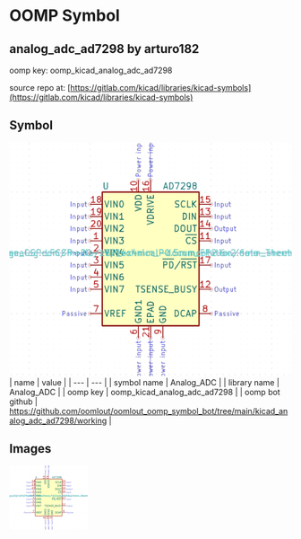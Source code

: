 # OOMP Symbol  
## analog_adc_ad7298  by arturo182  
  
oomp key: oomp_kicad_analog_adc_ad7298  
  
source repo at: [https://gitlab.com/kicad/libraries/kicad-symbols](https://gitlab.com/kicad/libraries/kicad-symbols)  
## Symbol  
  
[![working.png](working_600.png)](working.png)  
| name | value | 
| --- | --- | 
| symbol name | Analog_ADC | 
| library name | Analog_ADC | 
| oomp key | oomp_kicad_analog_adc_ad7298 | 
| oomp bot github | https://github.com/oomlout/oomlout_oomp_symbol_bot/tree/main/kicad_analog_adc_ad7298/working | 
## Images  
  
[![working.png](working_140.png)](working.png)  
